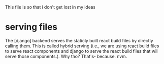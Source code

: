 This file is so that i don't get lost in my ideas

# serving files
The [django] backend serves the staticly built react build files by directly calling them. This is called hybrid serving (i.e., we are using react build files to serve react components and django to serve the react build files that will serve those components.). Why tho? That's- because. nvm.

